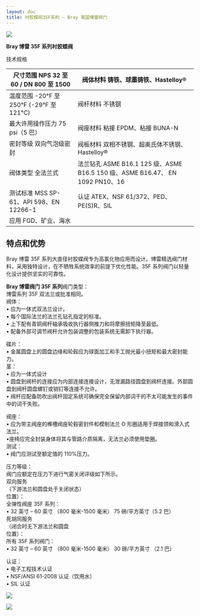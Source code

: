 ```yaml
---
layout: doc
title: 衬胶蝶阀35F系列 – Bray 美国博雷阀门
---
```


![](/2022/10/download-13.png)

**Bray 博雷 35F 系列衬胶蝶阀**

技术规格

| 尺寸范围 NPS 32 至 60 / DN 800 至 1500    | 阀体材料 铸铁、球墨铸铁、Hastelloy®                                           |
| ----------------------------------------- | ----------------------------------------------------------------------------- |
| 温度范围 \-20°F 至 250°F (-29°F 至 121°C) | 阀杆材料 不锈钢                                                               |
| 最大许用操作压力 75 psi（5 巴）           | 阀座材料 粘接 EPDM、粘接 BUNA-N                                               |
| 密封等级 双向气泡级密封                   | 阀板材料 双相不锈钢、超奥氏体不锈钢、Hastelloy®                               |
| 阀体类型 全法兰式                         | 法兰钻孔 ASME B16.1 125 级、ASME B16.5 150 级、ASME B16.47、 EN 1092 PN10、16 |
| 测试标准 MSS SP-61、API 598、EN 12266-1   | 认证 ATEX、NSF 61/372、PED、PE(S)R、SIL                                       |
| 应用 FGD、矿业、海水                      |                                                                               |

## 特点和优势

Bray 博雷 35F 系列大直径衬胶蝶阀专为高氯化物应用而设计。博雷精选阀门材料，采用独特设计，在不牺牲系统效率的前提下优化性能。35F 系列阀门以轻量化设计提供坚实的可靠性。

**Bray 博雷阀门 35F 系列**阀门类型：  
博雷系列 35F 双法兰或批准相同。  
阀体：  
• 应为一体式双法兰设计。  
• 每个国际法兰的法兰孔钻孔指定的标准。  
• 上下配有青铜阀杆轴承吸收执行器侧推力和将摩擦扭矩降至最低。  
• 配备外部可调节阀杆允许包装调整的包装系统无需卸下执行器。

碟片：  
• 金属圆盘上的圆盘边缘和轮毂应为球面加工和手工抛光最小扭矩和最大密封能力。  
茎：  
• 应为一体式设计  
• 圆盘到阀杆的连接应为内部连接连接设计，无泄漏路径圆盘到阀杆连接。外部圆盘到阀杆圆盘螺钉或销钉等连接不允许。  
• 阀杆应配备防吹出阀杆固定系统可确保完全保留内部词干的不太可能发生的事件中的词干失败。

阀座：  
• 应为带主阀座的榫槽阀座轮毂密封件和模制法兰 O 形圈适用于焊接颈和滑入式法兰。  
•座椅应完全封装身体将其与管路介质隔离，无法兰必须使用垫圈。  
测试：  
• 阀门应测试至额定值的 110%压力。

压力等级：  
阀门应额定在压力下进行气密关闭评级如下所示。  
双向服务  
（下游法兰和圆盘处于关闭状态）  
位置）：  
全弹性阀座 35F 系列：  
• 32 英寸 – 60 英寸 （800 毫米-1500 毫米） 75 磅/平方英寸（5.2 巴）  
死胡同服务  
（闭合时无下游法兰和圆盘  
位置）：  
所有 35F 系列阀门：  
• 32 英寸 – 60 英寸 （800 毫米-1500 毫米） 30 磅/平方英寸 （2.1 巴）

认证：  
• 电子工程技术认证  
• NSF/ANSI 61-2008 认证（饮用水）  
• SIL 认证

![](/2022/10/%E6%88%AA%E5%B1%8F2022-10-21-%E4%B8%8B%E5%8D%883.27.27-1024x561.png)

![](/2022/10/%E6%88%AA%E5%B1%8F2022-10-21-%E4%B8%8B%E5%8D%883.27.35-1024x602.png)
